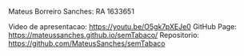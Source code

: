 Mateus Borreiro Sanches: RA 1633651

Video de apresentacao: https://youtu.be/O5gk7pXEJe0
GitHub Page: https://mateussanches.github.io/semTabaco/
Repositorio: https://github.com/MateusSanches/semTabaco
